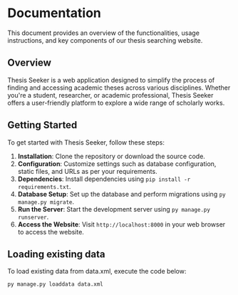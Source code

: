 # Documentation

This document provides an overview of the functionalities, usage instructions, and key components of our thesis searching website.

## Overview

Thesis Seeker is a web application designed to simplify the process of finding and accessing academic theses across various disciplines. Whether you're a student, researcher, or academic professional, Thesis Seeker offers a user-friendly platform to explore a wide range of scholarly works.

## Getting Started

To get started with Thesis Seeker, follow these steps:

1. **Installation**: Clone the repository or download the source code.
2. **Configuration**: Customize settings such as database configuration, static files, and URLs as per your requirements.
3. **Dependencies**: Install dependencies using `pip install -r requirements.txt`.
4. **Database Setup**: Set up the database and perform migrations using `py manage.py migrate`.
5. **Run the Server**: Start the development server using `py manage.py runserver`.
6. **Access the Website**: Visit `http://localhost:8000` in your web browser to access the website.

## Loading existing data

To load existing data from data.xml, execute the code below:

```
py manage.py loaddata data.xml
```
